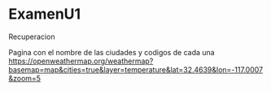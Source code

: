 # ExamenU1
Recuperacion

Pagina con el nombre de las ciudades y codigos de cada una
https://openweathermap.org/weathermap?basemap=map&cities=true&layer=temperature&lat=32.4639&lon=-117.0007&zoom=5
